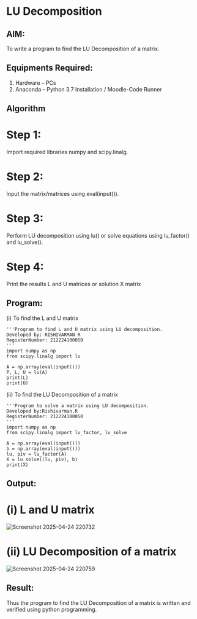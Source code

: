 # LU Decomposition 

## AIM:
To write a program to find the LU Decomposition of a matrix.

## Equipments Required:
1. Hardware – PCs
2. Anaconda – Python 3.7 Installation / Moodle-Code Runner

## Algorithm

# Step 1:
Import required libraries numpy and scipy.linalg.

# Step 2:
Input the matrix/matrices using eval(input()).

# Step 3:
Perform LU decomposition using lu() or solve equations using lu_factor() and lu_solve().

# Step 4:
Print the results L and U matrices or solution X matrix

## Program:
(i) To find the L and U matrix
```
'''Program to find L and U matrix using LU decomposition.
Developed by: RISHIVARMAN R
RegisterNumber: 212224100050
'''
import numpy as np
from scipy.linalg import lu

A = np.array(eval(input()))
P, L, U = lu(A)
print(L)
print(U)
```
(ii) To find the LU Decomposition of a matrix
```
'''Program to solve a matrix using LU decomposition.
Developed by:Rishivarman.R 
RegisterNumber: 212224100050
'''
import numpy as np
from scipy.linalg import lu_factor, lu_solve

A = np.array(eval(input()))
b = np.array(eval(input()))
lu, piv = lu_factor(A)
X = lu_solve((lu, piv), b)
print(X)
```

## Output:
# (i) L and U matrix
![Screenshot 2025-04-24 220732](https://github.com/user-attachments/assets/9ed7f02d-1caa-4476-8fdf-c7447657c5f4)

# (ii) LU Decomposition of a matrix
![Screenshot 2025-04-24 220759](https://github.com/user-attachments/assets/6ca1784e-9b99-4fe9-869a-a7f456c1f046)

## Result:
Thus the program to find the LU Decomposition of a matrix is written and verified using python programming.

